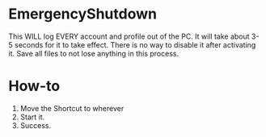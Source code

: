 # EmergencyShutdown
This WILL log EVERY account and profile out of the PC.
It will take about 3-5 seconds for it to take effect. 
There is no way to disable it after activating it.
Save all files to not lose anything in this process. 

# How-to
1. Move the Shortcut to wherever
2. Start it.
3. Success.
